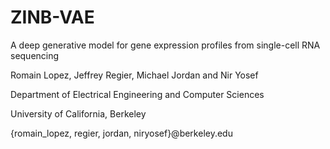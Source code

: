 # ZINB-VAE

A deep generative model for gene expression profiles
from single-cell RNA sequencing

Romain Lopez, Jeffrey Regier, Michael Jordan and Nir Yosef

Department of Electrical Engineering and Computer Sciences

University of California, Berkeley

{romain_lopez, regier, jordan, niryosef}@berkeley.edu
